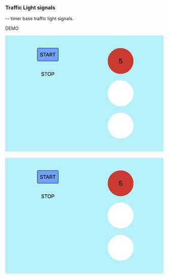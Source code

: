 ### Traffic Light signals
-- timer base traffic light signals.

DEMO

![red light](./assets/red.png)

![yellow light](./assets/red.png)
